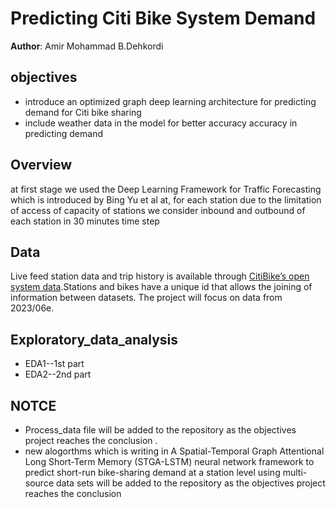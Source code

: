 # Predicting Citi Bike System Demand 

**Author**: Amir Mohammad B.Dehkordi

## objectives

-	introduce an optimized graph deep learning architecture for predicting demand for Citi bike sharing
-	 include weather data in the model for better accuracy accuracy in predicting demand 

## Overview
at first stage we used the Deep Learning Framework for Traffic Forecasting which is introduced by Bing Yu et al at, for each station due to the limitation of access of capacity of stations we consider inbound and outbound of each station in 30 minutes time step

## Data
Live feed station data and trip history is available through [CitiBike’s open system data](https://www.citibikenyc.com/system-data).Stations and bikes have a unique id that allows the joining of information between datasets. The project will focus on data from 2023/06e.


## Exploratory_data_analysis
- EDA1--1st part
- EDA2--2nd part

## NOTCE

- Process_data file will be added to the repository as the objectives project reaches the conclusion .
- new alogorthms which is writing in A Spatial-Temporal Graph Attentional Long Short-Term Memory (STGA-LSTM) neural network framework to predict short-run bike-sharing demand at a station level using multi-source data sets will be added to the repository as the objectives project reaches the conclusion



